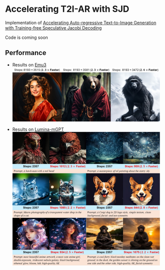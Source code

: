 # Accelerating T2I-AR with SJD
Implementation of [Accelerating Auto-regressive Text-to-Image Generation with Training-free Speculative Jacobi Decoding](https://arxiv.org/pdf/2410.01699)

Code is coming soon

## Performance

- Results on [Emu3](https://github.com/baaivision/Emu3) <img src="assets/emu3-quali.jpg" alt="drawing" width="600"/>

- Results on [Lumina-mGPT](https://github.com/Alpha-VLLM/Lumina-mGPT) <img src="assets/real-teaser.jpg" alt="drawing" width="600"/>